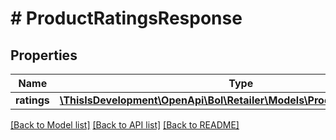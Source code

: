 # # ProductRatingsResponse

## Properties

Name | Type | Description | Notes
------------ | ------------- | ------------- | -------------
**ratings** | [**\ThisIsDevelopment\OpenApi\Bol\Retailer\Models\ProductRatingsRating[]**](ProductRatingsRating.md) |  |

[[Back to Model list]](../../README.md#models) [[Back to API list]](../../README.md#endpoints) [[Back to README]](../../README.md)

